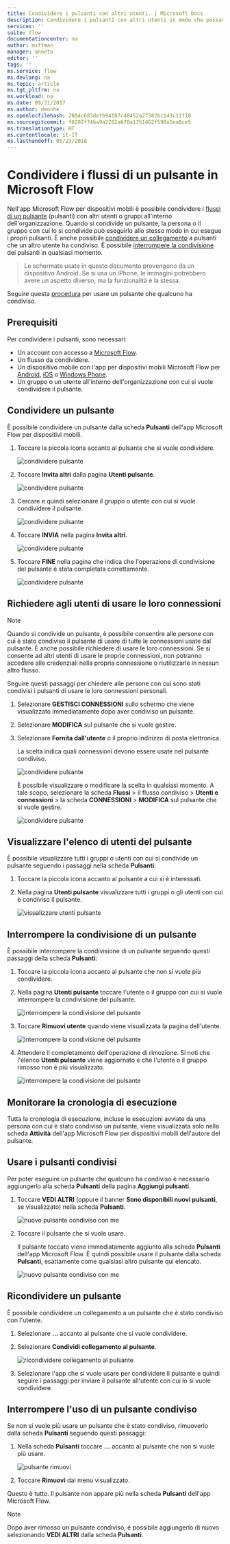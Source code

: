 ```yaml
---
title: Condividere i pulsanti con altri utenti. | Microsoft Docs
description: Condividere i pulsanti con altri utenti in modo che possano usarli per risparmiare tempo.
services: ''
suite: flow
documentationcenter: na
author: msftman
manager: anneta
editor: ''
tags: ''
ms.service: flow
ms.devlang: na
ms.topic: article
ms.tgt_pltfrm: na
ms.workload: na
ms.date: 09/21/2017
ms.author: deonhe
ms.openlocfilehash: 2804c683defb94f87c40452a27382bc143c11f10
ms.sourcegitcommit: f0202f74ba9a2282a670a1751462f598a5ea0ce5
ms.translationtype: HT
ms.contentlocale: it-IT
ms.lasthandoff: 05/23/2018
---
```

# <a name="share-button-flows-in-microsoft-flow"></a>Condividere i flussi di un pulsante in Microsoft Flow
Nell'app Microsoft Flow per dispositivi mobili è possibile condividere i [flussi di un pulsante](introduction-to-button-flows.md) (pulsanti) con altri utenti o gruppi all'interno dell'organizzazione. Quando si condivide un pulsante, la persona o il gruppo con cui lo si condivide può eseguirlo allo stesso modo in cui esegue i propri pulsanti. È anche possibile [condividere un collegamento](share-buttons.md#re-share-a-button) a pulsanti che un altro utente ha condiviso. È possibile [interrompere la condivisione](share-buttons.md#stop-sharing-a-button) dei pulsanti in qualsiasi momento.

> Le schermate usate in questo documento provengono da un dispositivo Android. Se si usa un iPhone, le immagini potrebbero avere un aspetto diverso, ma la funzionalità è la stessa.
> 
> 

Seguire questa [procedura](share-buttons.md#use-shared-buttons) per usare un pulsante che qualcuno ha condiviso.

## <a name="prerequisites"></a>Prerequisiti
Per condividere i pulsanti, sono necessari:

* Un account con accesso a [Microsoft Flow](https://flow.microsoft.com).
* Un flusso da condividere.
* Un dispositivo mobile con l'app per dispositivi mobili Microsoft Flow per [Android](https://aka.ms/flowmobiledocsandroid), [iOS](https://aka.ms/flowmobiledocsios) o [Windows Phone](https://aka.ms/flowmobilewindows).
* Un gruppo o un utente all'interno dell'organizzazione con cui si vuole condividere il pulsante.

## <a name="share-a-button"></a>Condividere un pulsante
È possibile condividere un pulsante dalla scheda **Pulsanti** dell'app Microsoft Flow per dispositivi mobili.

1. Toccare la piccola icona accanto al pulsante che si vuole condividere.
   
    ![condividere pulsante](./media/share-buttons/share-button-flows-buttons-tab.png)
2. Toccare **Invita altri** dalla pagina **Utenti pulsante**.
   
    ![condividere pulsante](./media/share-buttons/share-button-flows-button-users.png)
3. Cercare e quindi selezionare il gruppo o utente con cui si vuole condividere il pulsante.
   
    ![condividere pulsante](./media/share-buttons/share-button-flows-invite-others-select.png)
4. Toccare **INVIA** nella pagina **Invita altri**.
   
    ![condividere pulsante](./media/share-buttons/share-button-flows-invite-others-send.png)
5. Toccare **FINE** nella pagina che indica che l'operazione di condivisione del pulsante è stata completata correttamente.
   
    ![condividere pulsante](./media/share-buttons/share-button-flows-invite-others-done.png)

## <a name="require-users-to-use-their-own-connections"></a>Richiedere agli utenti di usare le loro connessioni
> [!NOTE]
> Quando si condivide un pulsante, è possibile consentire alle persone con cui è stato condiviso il pulsante di usare di tutte le connessioni usate dal pulsante. È anche possibile richiedere di usare le loro connessioni. Se si consente ad altri utenti di usare le proprie connessioni, non potranno accedere alle credenziali nella propria connessione o riutilizzarle in nessun altro flusso.
> 
> 

Seguire questi passaggi per chiedere alle persone con cui sono stati condivisi i pulsanti di usare le loro connessioni personali.

1. Selezionare **GESTISCI CONNESSIONI** sullo schermo che viene visualizzato immediatamente dopo aver condiviso un pulsante.
2. Selezionare **MODIFICA** sul pulsante che si vuole gestire.
3. Selezionare **Fornita dall'utente** o il proprio indirizzo di posta elettronica.
   
    La scelta indica quali connessioni devono essere usate nel pulsante condiviso.
   
    ![condividere pulsante](./media/share-buttons/share-button-select-connection-provided-by-user.png)
   
    È possibile visualizzare o modificare la scelta in qualsiasi momento. A tale scopo, selezionare la scheda **Flussi** > il flusso condiviso > **Utenti e connessioni** > la scheda **CONNESSIONI** > **MODIFICA** sul pulsante che si vuole gestire.
   
    ![condividere pulsante](./media/share-buttons/share-button-flows-conn-provided-by-user.png)

## <a name="view-the-list-of-button-users"></a>Visualizzare l'elenco di utenti del pulsante
È possibile visualizzare tutti i gruppi o utenti con cui si condivide un pulsante seguendo i passaggi nella scheda **Pulsanti**:

1. Toccare la piccola icona accanto al pulsante a cui si è interessati.
2. Nella pagina **Utenti pulsante** visualizzare tutti i gruppi o gli utenti con cui è condiviso il pulsante.
   
    ![visualizzare utenti pulsante](./media/share-buttons/share-button-flows-button-users-list.png)

## <a name="stop-sharing-a-button"></a>Interrompere la condivisione di un pulsante
È possibile interrompere la condivisione di un pulsante seguendo questi passaggi della scheda **Pulsanti**:

1. Toccare la piccola icona accanto al pulsante che non si vuole più condividere.
2. Nella pagina **Utenti pulsante** toccare l'utente o il gruppo con cui si vuole interrompere la condivisione del pulsante.
   
    ![interrompere la condivisione del pulsante](./media/share-buttons/share-button-flows-remove-user-list.png)
3. Toccare **Rimuovi utente** quando viene visualizzata la pagina dell'utente.
   
    ![interrompere la condivisione del pulsante](./media/share-buttons/share-button-flows-remove-user.png)
4. Attendere il completamento dell'operazione di rimozione. Si noti che l'elenco **Utenti pulsante** viene aggiornato e che l'utente o il gruppo rimosso non è più visualizzato.
   
    ![interrompere la condivisione del pulsante](./media/share-buttons/share-button-flows-remove-user-result.png)

## <a name="monitor-the-run-history"></a>Monitorare la cronologia di esecuzione
Tutta la cronologia di esecuzione, incluse le esecuzioni avviate da una persona con cui è stato condiviso un pulsante, viene visualizzata solo nella scheda **Attività** dell'app Microsoft Flow per dispositivi mobili dell'autore del pulsante.

## <a name="use-shared-buttons"></a>Usare i pulsanti condivisi
Per poter eseguire un pulsante che qualcuno ha condiviso è necessario aggiungerlo alla scheda **Pulsanti** della pagina **Aggiungi pulsanti**.

1. Toccare **VEDI ALTRI** (oppure il banner **Sono disponibili nuovi pulsanti**, se visualizzato) nella scheda **Pulsanti**.
   
    ![nuovo pulsante condiviso con me](./media/share-buttons/share-button-flows-banner.png)
2. Toccare il pulsante che si vuole usare.
   
    Il pulsante toccato viene immediatamente aggiunto alla scheda **Pulsanti** dell'app Microsoft Flow. È quindi possibile usare il pulsante dalla scheda **Pulsanti**, esattamente come qualsiasi altro pulsante qui elencato.
   
    ![nuovo pulsante condiviso con me](./media/share-buttons/share-button-flows-buttons-shared-with-me.png)

## <a name="re-share-a-button"></a>Ricondividere un pulsante
È possibile condividere un collegamento a un pulsante che è stato condiviso con l'utente.

1. Selezionare **...** accanto al pulsante che si vuole condividere.
2. Selezionare **Condividi collegamento al pulsante**.
   
    ![ricondividere collegamento al pulsante](./media/share-buttons/re-share-button.png)
3. Selezionare l'app che si vuole usare per condividere il pulsante e quindi seguire i passaggi per inviare il pulsante all'utente con cui lo si vuole condividere.

## <a name="stop-using-a-shared-button"></a>Interrompere l'uso di un pulsante condiviso
Se non si vuole più usare un pulsante che è stato condiviso, rimuoverlo dalla scheda **Pulsanti** seguendo questi passaggi:

1. Nella scheda **Pulsanti** toccare **...** accanto al pulsante che non si vuole più usare.
   
    ![pulsante rimuovi](./media/share-buttons/share-button-flows-added-shared-button.png)
2. Toccare **Rimuovi** dal menu visualizzato.

Questo è tutto. Il pulsante non appare più nella scheda **Pulsanti** dell'app Microsoft Flow.

> [!NOTE]
> Dopo aver rimosso un pulsante condiviso, è possibile aggiungerlo di nuovo selezionando **VEDI ALTRI** dalla scheda **Pulsanti**.
> 
> 


